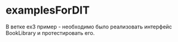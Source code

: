 # examplesForDIT

В ветке ex3 пример - необходимо было реализовать интерфейс BookLibrary и протестировать его.

